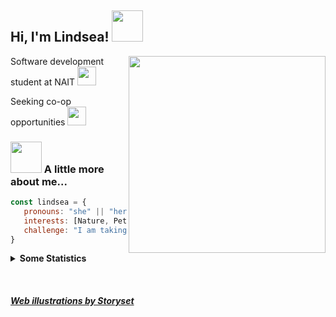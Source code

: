 <h2> Hi, I'm Lindsea! <img src="https://media.giphy.com/media/mGcNjsfWAjY5AEZNw6/giphy.gif" width="50"></h2>
<img align='right' src="https://i.imgur.com/HmhIHrQ.gif" width="315">
<p>Software development student at NAIT <img src="https://media.giphy.com/media/fYSnHlufseco8Fh93Z/giphy.gif" width="30"></p>
  <p>Seeking co-op opportunities <img src="https://media.giphy.com/media/WUlplcMpOCEmTGBtBW/giphy.gif" width="30">
 </p>
    
### <img src="https://media.giphy.com/media/VgCDAzcKvsR6OM0uWg/giphy.gif" width="50"> A little more about me...
   
```javascript
const lindsea = {
   pronouns: "she" || "her",
   interests: [Nature, Pets, Video Games, Anime, Manga],
   challenge: "I am taking Harvard's CS50 online class"
}
```
  
<details>
<summary><b>Some Statistics</b></summary>
<div>
<img src='https://github-readme-stats.vercel.app/api?username=LindseaMartin&show_icons=true&theme=algolia&count_private=true&line_height=40'/>
<img src='https://github-readme-streak-stats.herokuapp.com/?user=LindseaMartin&theme=algolia'/>  
</div>
</details>
  
<br><h5><a href="https://storyset.com/web">Web illustrations by Storyset</a></h5>
